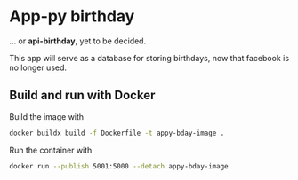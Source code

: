 # App-py birthday

... or **api-birthday**, yet to be decided.

This app will serve as a database for storing birthdays, now that facebook is no longer used.

## Build and run with Docker

Build the image with

```bash
docker buildx build -f Dockerfile -t appy-bday-image .
```

Run the container with

```bash
docker run --publish 5001:5000 --detach appy-bday-image
```

